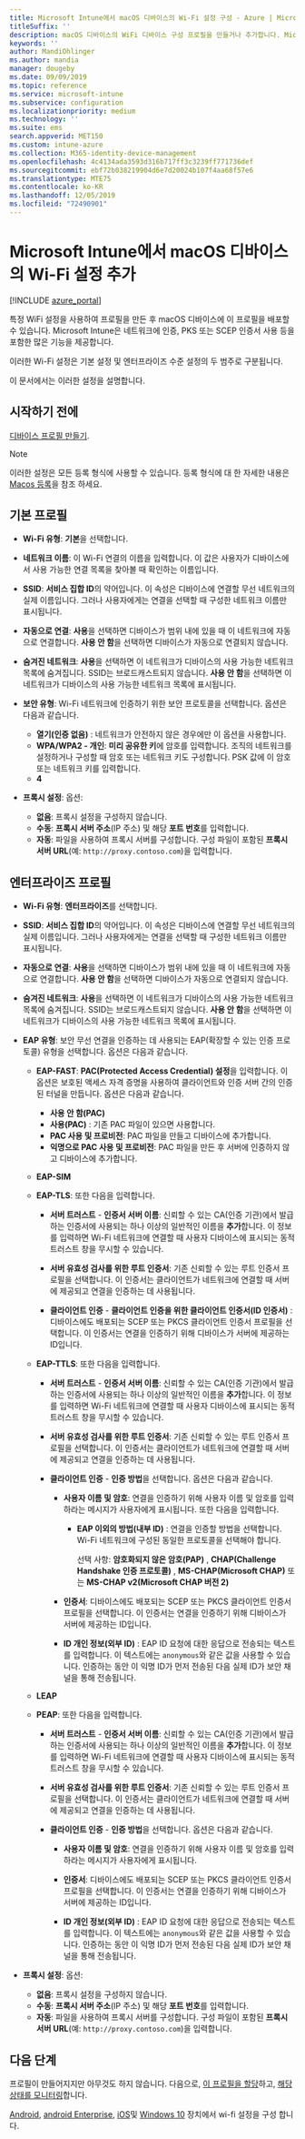 ```yaml
---
title: Microsoft Intune에서 macOS 디바이스의 Wi-Fi 설정 구성 - Azure | Microsoft Docs
titleSuffix: ''
description: macOS 디바이스의 WiFi 디바이스 구성 프로필을 만들거나 추가합니다. Microsoft Intune에서 인증서 추가, EAP 유형 선택 및 인증 방법 선택을 포함하여 다양한 설정을 확인합니다.
keywords: ''
author: MandiOhlinger
ms.author: mandia
manager: dougeby
ms.date: 09/09/2019
ms.topic: reference
ms.service: microsoft-intune
ms.subservice: configuration
ms.localizationpriority: medium
ms.technology: ''
ms.suite: ems
search.appverid: MET150
ms.custom: intune-azure
ms.collection: M365-identity-device-management
ms.openlocfilehash: 4c4134ada3593d316b717ff3c3239ff771736def
ms.sourcegitcommit: ebf72b038219904d6e7d20024b107f4aa68f57e6
ms.translationtype: MTE75
ms.contentlocale: ko-KR
ms.lasthandoff: 12/05/2019
ms.locfileid: "72490901"
---
```

# <a name="add-wi-fi-settings-for-macos-devices-in-microsoft-intune"></a>Microsoft Intune에서 macOS 디바이스의 Wi-Fi 설정 추가

[!INCLUDE [azure_portal](../includes/azure_portal.md)]

특정 WiFi 설정을 사용하여 프로필을 만든 후 macOS 디바이스에 이 프로필을 배포할 수 있습니다. Microsoft Intune은 네트워크에 인증, PKS 또는 SCEP 인증서 사용 등을 포함한 많은 기능을 제공합니다.

이러한 Wi-Fi 설정은 기본 설정 및 엔터프라이즈 수준 설정의 두 범주로 구분됩니다.

이 문서에서는 이러한 설정을 설명합니다.

## <a name="before-you-begin"></a>시작하기 전에

[디바이스 프로필 만들기](device-profile-create.md).

> [!NOTE]
> 이러한 설정은 모든 등록 형식에 사용할 수 있습니다. 등록 형식에 대 한 자세한 내용은 [Macos 등록](../enrollment/macos-enroll.md)을 참조 하세요.

## <a name="basic-profiles"></a>기본 프로필

- **Wi-Fi 유형**: **기본**을 선택합니다.
- **네트워크 이름**: 이 Wi-Fi 연결의 이름을 입력합니다. 이 값은 사용자가 디바이스에서 사용 가능한 연결 목록을 찾아볼 때 확인하는 이름입니다.
- **SSID**: **서비스 집합 ID**의 약어입니다. 이 속성은 디바이스에 연결할 무선 네트워크의 실제 이름입니다. 그러나 사용자에게는 연결을 선택할 때 구성한 네트워크 이름만 표시됩니다.
- **자동으로 연결**: **사용**을 선택하면 디바이스가 범위 내에 있을 때 이 네트워크에 자동으로 연결합니다. **사용 안 함**을 선택하면 디바이스가 자동으로 연결되지 않습니다.
- **숨겨진 네트워크**: **사용**을 선택하면 이 네트워크가 디바이스의 사용 가능한 네트워크 목록에 숨겨집니다. SSID는 브로드캐스트되지 않습니다. **사용 안 함**을 선택하면 이 네트워크가 디바이스의 사용 가능한 네트워크 목록에 표시됩니다.
- **보안 유형**: Wi-Fi 네트워크에 인증하기 위한 보안 프로토콜을 선택합니다. 옵션은 다음과 같습니다.

  - **열기(인증 없음)** : 네트워크가 안전하지 않은 경우에만 이 옵션을 사용합니다.
  - **WPA/WPA2 - 개인**: **미리 공유한 키**에 암호를 입력합니다. 조직의 네트워크를 설정하거나 구성할 때 암호 또는 네트워크 키도 구성합니다. PSK 값에 이 암호 또는 네트워크 키를 입력합니다.
  - **4**

- **프록시 설정**: 옵션:
  - **없음**: 프록시 설정을 구성하지 않습니다.
  - **수동**: **프록시 서버 주소**(IP 주소) 및 해당 **포트 번호**를 입력합니다.
  - **자동**: 파일을 사용하여 프록시 서버를 구성합니다. 구성 파일이 포함된 **프록시 서버 URL**(예: `http://proxy.contoso.com`)을 입력합니다.

## <a name="enterprise-profiles"></a>엔터프라이즈 프로필

- **Wi-Fi 유형**: **엔터프라이즈**를 선택합니다.
- **SSID**: **서비스 집합 ID**의 약어입니다. 이 속성은 디바이스에 연결할 무선 네트워크의 실제 이름입니다. 그러나 사용자에게는 연결을 선택할 때 구성한 네트워크 이름만 표시됩니다.
- **자동으로 연결**: **사용**을 선택하면 디바이스가 범위 내에 있을 때 이 네트워크에 자동으로 연결합니다. **사용 안 함**을 선택하면 디바이스가 자동으로 연결되지 않습니다.
- **숨겨진 네트워크**: **사용**을 선택하면 이 네트워크가 디바이스의 사용 가능한 네트워크 목록에 숨겨집니다. SSID는 브로드캐스트되지 않습니다. **사용 안 함**을 선택하면 이 네트워크가 디바이스의 사용 가능한 네트워크 목록에 표시됩니다.

- **EAP 유형**: 보안 무선 연결을 인증하는 데 사용되는 EAP(확장할 수 있는 인증 프로토콜) 유형을 선택합니다. 옵션은 다음과 같습니다.

  - **EAP-FAST**: **PAC(Protected Access Credential) 설정**을 입력합니다. 이 옵션은 보호된 액세스 자격 증명을 사용하여 클라이언트와 인증 서버 간의 인증된 터널을 만듭니다. 옵션은 다음과 같습니다.
    - **사용 안 함(PAC)**
    - **사용(PAC)** : 기존 PAC 파일이 있으면 사용합니다.
    - **PAC 사용 및 프로비전**: PAC 파일을 만들고 디바이스에 추가합니다.
    - **익명으로 PAC 사용 및 프로비전**: PAC 파일을 만든 후 서버에 인증하지 않고 디바이스에 추가합니다.

  - **EAP-SIM**

  - **EAP-TLS**: 또한 다음을 입력합니다.

    - **서버 트러스트** - **인증서 서버 이름**: 신뢰할 수 있는 CA(인증 기관)에서 발급하는 인증서에 사용되는 하나 이상의 일반적인 이름을 **추가**합니다. 이 정보를 입력하면 Wi-Fi 네트워크에 연결할 때 사용자 디바이스에 표시되는 동적 트러스트 창을 무시할 수 있습니다.
    - **서버 유효성 검사를 위한 루트 인증서**: 기존 신뢰할 수 있는 루트 인증서 프로필을 선택합니다. 이 인증서는 클라이언트가 네트워크에 연결할 때 서버에 제공되고 연결을 인증하는 데 사용됩니다.

    - **클라이언트 인증** - **클라이언트 인증을 위한 클라이언트 인증서(ID 인증서)** : 디바이스에도 배포되는 SCEP 또는 PKCS 클라이언트 인증서 프로필을 선택합니다. 이 인증서는 연결을 인증하기 위해 디바이스가 서버에 제공하는 ID입니다.

  - **EAP-TTLS**: 또한 다음을 입력합니다.

    - **서버 트러스트** - **인증서 서버 이름**: 신뢰할 수 있는 CA(인증 기관)에서 발급하는 인증서에 사용되는 하나 이상의 일반적인 이름을 **추가**합니다. 이 정보를 입력하면 Wi-Fi 네트워크에 연결할 때 사용자 디바이스에 표시되는 동적 트러스트 창을 무시할 수 있습니다.
    - **서버 유효성 검사를 위한 루트 인증서**: 기존 신뢰할 수 있는 루트 인증서 프로필을 선택합니다. 이 인증서는 클라이언트가 네트워크에 연결할 때 서버에 제공되고 연결을 인증하는 데 사용됩니다.

    - **클라이언트 인증** - **인증 방법**을 선택합니다. 옵션은 다음과 같습니다.

      - **사용자 이름 및 암호**: 연결을 인증하기 위해 사용자 이름 및 암호를 입력하라는 메시지가 사용자에게 표시됩니다. 또한 다음을 입력합니다.
        - **EAP 이외의 방법(내부 ID)** : 연결을 인증할 방법을 선택합니다. Wi-Fi 네트워크에 구성된 동일한 프로토콜을 선택해야 합니다.

          선택 사항: **암호화되지 않은 암호(PAP)** , **CHAP(Challenge Handshake 인증 프로토콜)** , **MS-CHAP(Microsoft CHAP)** 또는 **MS-CHAP v2(Microsoft CHAP 버전 2)**

      - **인증서**: 디바이스에도 배포되는 SCEP 또는 PKCS 클라이언트 인증서 프로필을 선택합니다. 이 인증서는 연결을 인증하기 위해 디바이스가 서버에 제공하는 ID입니다.

      - **ID 개인 정보(외부 ID)** : EAP ID 요청에 대한 응답으로 전송되는 텍스트를 입력합니다. 이 텍스트에는 `anonymous`와 같은 값을 사용할 수 있습니다. 인증하는 동안 이 익명 ID가 먼저 전송된 다음 실제 ID가 보안 채널을 통해 전송됩니다.

  - **LEAP**

  - **PEAP**: 또한 다음을 입력합니다.

    - **서버 트러스트** - **인증서 서버 이름**: 신뢰할 수 있는 CA(인증 기관)에서 발급하는 인증서에 사용되는 하나 이상의 일반적인 이름을 **추가**합니다. 이 정보를 입력하면 Wi-Fi 네트워크에 연결할 때 사용자 디바이스에 표시되는 동적 트러스트 창을 무시할 수 있습니다.
    - **서버 유효성 검사를 위한 루트 인증서**: 기존 신뢰할 수 있는 루트 인증서 프로필을 선택합니다. 이 인증서는 클라이언트가 네트워크에 연결할 때 서버에 제공되고 연결을 인증하는 데 사용됩니다.

    - **클라이언트 인증** - **인증 방법**을 선택합니다. 옵션은 다음과 같습니다.

      - **사용자 이름 및 암호**: 연결을 인증하기 위해 사용자 이름 및 암호를 입력하라는 메시지가 사용자에게 표시됩니다. 

      - **인증서**: 디바이스에도 배포되는 SCEP 또는 PKCS 클라이언트 인증서 프로필을 선택합니다. 이 인증서는 연결을 인증하기 위해 디바이스가 서버에 제공하는 ID입니다.

      - **ID 개인 정보(외부 ID)** : EAP ID 요청에 대한 응답으로 전송되는 텍스트를 입력합니다. 이 텍스트에는 `anonymous`와 같은 값을 사용할 수 있습니다. 인증하는 동안 이 익명 ID가 먼저 전송된 다음 실제 ID가 보안 채널을 통해 전송됩니다.

- **프록시 설정**: 옵션:
  - **없음**: 프록시 설정을 구성하지 않습니다.
  - **수동**: **프록시 서버 주소**(IP 주소) 및 해당 **포트 번호**를 입력합니다.
  - **자동**: 파일을 사용하여 프록시 서버를 구성합니다. 구성 파일이 포함된 **프록시 서버 URL**(예: `http://proxy.contoso.com`)을 입력합니다.

## <a name="next-steps"></a>다음 단계

프로필이 만들어지지만 아무것도 하지 않습니다. 다음으로, [이 프로필을 할당](device-profile-assign.md)하고, [해당 상태를 모니터링](device-profile-monitor.md)합니다.

[Android](wi-fi-settings-android.md), [android Enterprise](wi-fi-settings-android-enterprise.md), [iOS](wi-fi-settings-ios.md)및 [Windows 10](wi-fi-settings-windows.md) 장치에서 wi-fi 설정을 구성 합니다.
